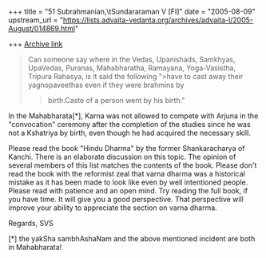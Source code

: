 +++
title = "51 Subrahmanian,\tSundararaman V [FI]"
date = "2005-08-09"
upstream_url = "https://lists.advaita-vedanta.org/archives/advaita-l/2005-August/014869.html"

+++
[Archive link](https://lists.advaita-vedanta.org/archives/advaita-l/2005-August/014869.html)

> Can someone say where in the Vedas, Upanishads, Samkhyas, UpaVedas, 
> Puranas, Mahabharatha, Ramayana, Yoga-Vasistha, Tripura Rahasya, is it 
> said the following ">have to cast away their yagnopaveethas even if they 
> were brahmins by
>> birth.Caste of a person went by his birth."

In the Mahabharata[*], Karna was not allowed to compete with Arjuna in the "convocation" ceremony after the completion of the studies since he was not a Kshatriya by birth, even though he had acquired the necessary skill.

Please read the book "Hindu Dharma" by the former Shankaracharya of Kanchi.  There is an elaborate discussion on this topic.  The opinion of several members of this list matches the contents of the book.  Please don't read the book with the reformist zeal that varna dharma was a historical mistake as it has been made to look like even by well intentioned people.  Please read with patience and an open mind.  Try reading the full book, if you have time.  It will give you a good perspective.  That perspective will improve your ability to appreciate the section on varna dharma.

Regards,
SVS

[*] the yakSha sambhAshaNam and the above mentioned incident are both in Mahabharata!

